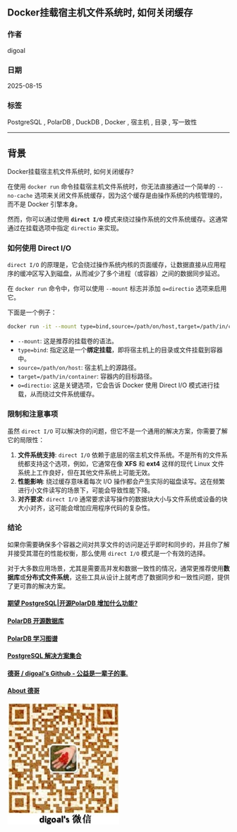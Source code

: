 ## Docker挂载宿主机文件系统时, 如何关闭缓存  
                                              
### 作者                                              
digoal                                              
                                              
### 日期                                              
2025-08-15                                              
                                              
### 标签                                              
PostgreSQL , PolarDB , DuckDB , Docker , 宿主机 , 目录 , 写一致性      
                                              
----                                              
                                              
## 背景       
Docker挂载宿主机文件系统时, 如何关闭缓存?  
  
在使用 `docker run` 命令挂载宿主机文件系统时，你无法直接通过一个简单的 `--no-cache` 选项来关闭文件系统缓存，因为这个缓存是由操作系统的内核管理的，而不是 Docker 引擎本身。  
  
然而，你可以通过使用 **`direct I/O`** 模式来绕过操作系统的文件系统缓存。这通常通过在挂载选项中指定 `directio` 来实现。  
  
### 如何使用 Direct I/O  
  
`direct I/O` 的原理是，它会绕过操作系统内核的页面缓存，让数据直接从应用程序的缓冲区写入到磁盘，从而减少了多个进程（或容器）之间的数据同步延迟。  
  
在 `docker run` 命令中，你可以使用 `--mount` 标志并添加 `o=directio` 选项来启用它。  
  
下面是一个例子：  
  
```bash  
docker run -it --mount type=bind,source=/path/on/host,target=/path/in/container,o=directio my_image  
```  
  
  * `--mount`: 这是推荐的挂载卷的语法。  
  * `type=bind`: 指定这是一个**绑定挂载**，即将宿主机上的目录或文件挂载到容器中。  
  * `source=/path/on/host`: 宿主机上的源路径。  
  * `target=/path/in/container`: 容器内的目标路径。  
  * `o=directio`: 这是关键选项，它会告诉 Docker 使用 Direct I/O 模式进行挂载，从而绕过文件系统缓存。  
  
### 限制和注意事项  
  
虽然 `direct I/O` 可以解决你的问题，但它不是一个通用的解决方案，你需要了解它的局限性：  
  
1.  **文件系统支持**: `direct I/O` 依赖于底层的宿主机文件系统。不是所有的文件系统都支持这个选项，例如，它通常在像 **XFS** 和 **ext4** 这样的现代 Linux 文件系统上工作良好，但在其他文件系统上可能无效。  
2.  **性能影响**: 绕过缓存意味着每次 I/O 操作都会产生实际的磁盘读写。这在频繁进行小文件读写的场景下，可能会导致性能下降。  
3.  **对齐要求**: `direct I/O` 通常要求读写操作的数据块大小与文件系统或设备的块大小对齐，这可能会增加应用程序代码的复杂性。  
  
### 结论  
  
如果你需要确保多个容器之间对共享文件的访问是近乎即时和同步的，并且你了解并接受其潜在的性能权衡，那么使用 `direct I/O` 模式是一个有效的选择。  
  
对于大多数应用场景，尤其是需要高并发和数据一致性的情况，通常更推荐使用**数据库**或**分布式文件系统**，这些工具从设计上就考虑了数据同步和一致性问题，提供了更可靠的解决方案。  
    
#### [期望 PostgreSQL|开源PolarDB 增加什么功能?](https://github.com/digoal/blog/issues/76 "269ac3d1c492e938c0191101c7238216")
  
  
#### [PolarDB 开源数据库](https://openpolardb.com/home "57258f76c37864c6e6d23383d05714ea")
  
  
#### [PolarDB 学习图谱](https://www.aliyun.com/database/openpolardb/activity "8642f60e04ed0c814bf9cb9677976bd4")
  
  
#### [PostgreSQL 解决方案集合](../201706/20170601_02.md "40cff096e9ed7122c512b35d8561d9c8")
  
  
#### [德哥 / digoal's Github - 公益是一辈子的事.](https://github.com/digoal/blog/blob/master/README.md "22709685feb7cab07d30f30387f0a9ae")
  
  
#### [About 德哥](https://github.com/digoal/blog/blob/master/me/readme.md "a37735981e7704886ffd590565582dd0")
  
  
![digoal's wechat](../pic/digoal_weixin.jpg "f7ad92eeba24523fd47a6e1a0e691b59")
  
